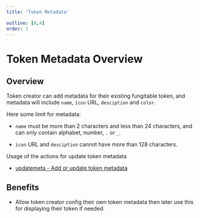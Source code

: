 ```yaml
---
title: 'Token Metadata'

outline: [0,4]
order: 1
---
```


# Token Metadata Overview

## Overview

Token creator can add metadata for their existing fungitable token, and metadata will include `name`, `icon` URL, `desciption` and `color`.

Here some limit for metadata:

- `name` must be more than 2 characters and less than 24 characters, and can only contain alphabet, number, `.` or `_`.

- `icon` URL and `desciption` cannot have more than 128 characters.

Usage of the actions for update token metadata

-   [updatemeta - Add or update token metadata](../../blockchain/contracts/token-contract/token-actions/updatemeta.md)

## Benefits

- Allow token creator config their own token metadata then later use this for displaying their token if needed.